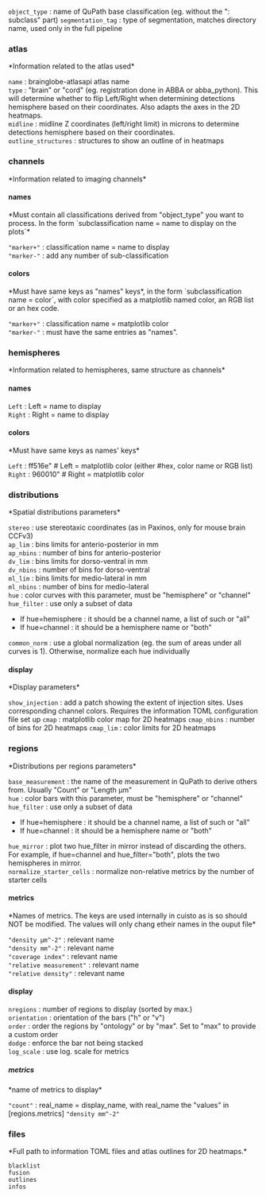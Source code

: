 `object_type` : name of QuPath base classification (eg. without the ": subclass" part)
`segmentation_tag` : type of segmentation, matches directory name, used only in the full pipeline

<h3>atlas</h3>
*Information related to the atlas used*

`name` : brainglobe-atlasapi atlas name  
`type` : "brain" or "cord" (eg. registration done in ABBA or abba_python). This will determine whether to flip Left/Right when determining detections hemisphere based on their coordinates. Also adapts the axes in the 2D heatmaps.  
`midline` : midline Z coordinates (left/right limit) in microns to determine detections hemisphere based on their coordinates.  
`outline_structures` : structures to show an outline of in heatmaps  

<h3>channels</h3>
*Information related to imaging channels*

<h4>names</h4>
*Must contain all classifications derived from "object_type" you want to process. In the form `subclassification name = name to display on the plots`*

`"marker+"` : classification name = name to display  
`"marker-"` : add any number of sub-classification

<h4>colors</h4>
*Must have same keys as "names" keys*, in the form `subclassification name = color`, with color specified as a matplotlib named color, an RGB list or an hex code.

`"marker+"` : classification name = matplotlib color  
`"marker-"` : must have the same entries as "names".

<h3>hemispheres</h3>
*Information related to hemispheres, same structure as channels*

<h4>names</h4>

`Left` : Left = name to display  
`Right` : Right = name to display

<h4>colors</h4>
*Must have same keys as names' keys*

`Left` : ff516e"  # Left = matplotlib color (either #hex, color name or RGB list)  
`Right` : 960010"  # Right = matplotlib color

<h3>distributions</h3>
*Spatial distributions parameters*

`stereo` : use stereotaxic coordinates (as in Paxinos, only for mouse brain CCFv3)  
`ap_lim` : bins limits for anterio-posterior in mm  
`ap_nbins` : number of bins for anterio-posterior  
`dv_lim` : bins limits for dorso-ventral in mm  
`dv_nbins` : number of bins for dorso-ventral  
`ml_lim` : bins limits for medio-lateral in mm  
`ml_nbins` : number of bins for medio-lateral  
`hue` : color curves with this parameter, must be "hemisphere" or "channel"  
`hue_filter` : use only a subset of data

- If hue=hemisphere : it should be a channel name, a list of such or "all"  
- If hue=channel : it should be a hemisphere name or "both"

`common_norm` : use a global normalization (eg. the sum of areas under all curves is 1). Otherwise, normalize each hue individually

<h4>display</h4>
*Display parameters*

`show_injection` : add a patch showing the extent of injection sites. Uses corresponding channel colors. Requires the information TOML configuration file set up
`cmap` : matplotlib color map for 2D heatmaps
`cmap_nbins` : number of bins for 2D heatmaps
`cmap_lim` : color limits for 2D heatmaps

<h3>regions</h3>
*Distributions per regions parameters*

`base_measurement` : the name of the measurement in QuPath to derive others from. Usually "Count" or "Length µm"  
`hue` : color bars with this parameter, must be "hemisphere" or "channel"  
`hue_filter` : use only a subset of data

- If hue=hemisphere : it should be a channel name, a list of such or "all"
- If hue=channel : it should be a hemisphere name or "both"

`hue_mirror` : plot two hue_filter in mirror instead of discarding the others. For example, if hue=channel and hue_filter="both", plots the two hemispheres in mirror.  
`normalize_starter_cells` : normalize non-relative metrics by the number of starter cells

<h4>metrics</h4>
*Names of metrics. The keys are used internally in cuisto as is so should NOT be modified. The values will only chang etheir names in the ouput file*

`"density µm^-2"` : relevant name  
`"density mm^-2"` : relevant name  
`"coverage index"` : relevant name  
`"relative measurement"` : relevant name  
`"relative density"` : relevant name

<h4>display</h4>

`nregions` : number of regions to display (sorted by max.)  
`orientation` : orientation of the bars ("h" or "v")  
`order` : order the regions by "ontology" or by "max". Set to "max" to provide a custom order  
`dodge` : enforce the bar not being stacked  
`log_scale` : use log. scale for metrics

<h5>metrics</h5>
*name of metrics to display*

`"count"` : real_name = display_name, with real_name the "values" in [regions.metrics]
`"density mm^-2"`

<h3>files</h3>
*Full path to information TOML files and atlas outlines for 2D heatmaps.*

`blacklist`  
`fusion`  
`outlines`  
`infos`  
